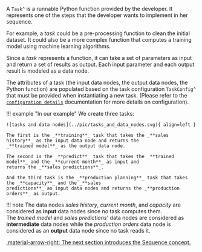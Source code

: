 A `Task^` is a runnable Python function provided by the developer. It represents one of the
steps that the developer wants to implement in her sequence.

For example, a *task* could be a pre-processing function to clean the initial dataset. It could also be a more complex
function that computes a training model using machine learning algorithms.

Since a *task* represents a function, it can take a set of parameters as input and return a set of results as output.
Each input parameter and each output result is modeled as a data node.


The attributes of a task (the input data nodes, the output data nodes, the Python function) are populated based on
the task configuration `TaskConfig^` that must be provided when instantiating a new task. (Please refer to the
[`configuration details`](../config/task-config.md) documentation for more details on configuration).

!!! example "In our example"
    We create three tasks:

    ![tasks and data nodes](../pic/tasks_and_data_nodes.svg){ align=left }

    The first is the _**training**_ task that takes the _**sales history**_ as the input data node and returns the
    _**trained model**_ as the output data node.

    The second is the _**predict**_ task that takes the _**trained model**_ and the _**current month**_ as input and
    returns the _**sales predictions**_.

    And the third task is the _**production planning**_ task that takes the _**capacity**_ and the _**sales
    predictions**_ as input data nodes and returns the _**production orders**_ as output.


!!! note
    The data nodes _sales history_, _current month_, and _capacity_ are considered as **input**
    data nodes since no task computes them.<br/>
    The _trained model_ and _sales predictions_' data nodes are considered as **intermediate** data nodes while
    the _production orders_ data node is considered as an **output** data node since no task reads it.


[:material-arrow-right: The next section introduces the Sequence concept.](sequence.md)
